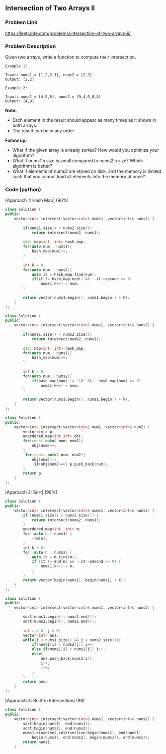 ## Intersection of Two Arrays II

### Problem Link

https://leetcode.com/problems/intersection-of-two-arrays-ii/

### Problem Description 

Given two arrays, write a function to compute their intersection.

```
Example 1:

Input: nums1 = [1,2,2,1], nums2 = [2,2]
Output: [2,2]

```

```
Example 2:

Input: nums1 = [4,9,5], nums2 = [9,4,9,8,4]
Output: [4,9]

```

**Note:**

* Each element in the result should appear as many times as it shows in both arrays.
* The result can be in any order.

**Follow up:**

* What if the given array is already sorted? How would you optimize your algorithm?
* What if nums1's size is small compared to nums2's size? Which algorithm is better?
* What if elements of nums2 are stored on disk, and the memory is limited such that you cannot load all elements into the memory at once?


### Code (python)

[Approach 1: Hash Map] (96%)

```c++
class Solution {
public:
    vector<int> intersect(vector<int>& nums1, vector<int>& nums2) {
        
        if(nums1.size() > nums2.size()) 
            return intersect(nums2, nums1);
        
        std::map<int, int> hash_map;
        for(auto num : nums1){
            hash_map[num]++;
        }
        
        int k = 0;
        for(auto num : nums2){
            auto it = hash_map.find(num);
            if(it != hash_map.end() && --it->second >= 0)
                nums1[k++] = num;
        }
        
        return vector(nums1.begin(), nums1.begin() + k);
    }
};
```

```c++
class Solution {
public:
    vector<int> intersect(vector<int>& nums1, vector<int>& nums2) {
        
        if(nums1.size() > nums2.size()) 
            return intersect(nums2, nums1);
        
        std::map<int, int> hash_map;
        for(auto num : nums1){
            hash_map[num]++;
        }
        
        int k = 0;
        for(auto num : nums2){
            if(hash_map[num] != '\0' && --hash_map[num] >= 0)
                nums1[k++] = num;
        }
        
        return vector(nums1.begin(), nums1.begin() + k);
    }
};
```

```c++
class Solution {
public:
	vector<int> intersect(vector<int>& num1, vector<int>& num2) {
		vector<int> p;
		unordered_map<int,int> obj;
		for(const auto& num: num1){
			obj[num]++;
		}
		 for(const auto& num: num2){
			obj[num]--;
			 if(obj[num]>=0) p.push_back(num);
		}
		return p;
	}
};
```

[Approach 2: Sort] (96%)

```c++
class Solution {
public:
    vector<int> intersect(vector<int>& nums1, vector<int>& nums2) {
        if (nums1.size() > nums2.size()) {
            return intersect(nums2, nums1);
        }
        unordered_map<int, int> m;
        for (auto n : nums1) {
            ++m[n];
        }
        int k = 0;
        for (auto n : nums2) {
            auto it = m.find(n);
            if (it != end(m) && --it->second >= 0) {
                nums1[k++] = n;
            }
        }
        return vector(begin(nums1), begin(nums1) + k);
    }
};
```

```c++
class Solution {
public:
    vector<int> intersect(vector<int>& nums1, vector<int>& nums2) {

        sort(nums1.begin(), nums1.end());
        sort(nums2.begin(), nums2.end());
        
        int i = 0, j = 0;
        vector<int> ans;
        while(i < nums1.size() && j < nums2.size()){
            if(nums1[i] < nums2[j]) i++;
            else if(nums1[i] > nums2[j]) j++;
            else{
                ans.push_back(nums1[i]);
                i++;
                j++;
            }
        }
        return ans;
    }
};
```


[Approach 3: Built-in Intersection] (96)

```c++
class Solution {
public:
    vector<int> intersect(vector<int>& nums1, vector<int>& nums2) {
        sort(begin(nums1), end(nums1));
        sort(begin(nums2), end(nums2));
        nums1.erase(set_intersection(begin(nums1), end(nums1),
            begin(nums2), end(nums2), begin(nums1)), end(nums1));
        return nums1;
    }
```
